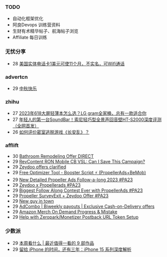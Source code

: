 ### TODO
-  自动化框架优化
-  阿良Devops 训练营资料
-  生财有术精华帖子、航海帖子浏览
-  Affiliate 每日训练

### 无忧分享
<!-- ruyo:START -->
-  28 [美国实体电话卡1美元可使11个月，不实名，可Wifi通话](https://51.ruyo.net/18487.html)<!-- ruyo:END -->

### advertcn
<!-- advertcn:START -->
-  29 [中秋快乐](https://www.advertcn.com/forum.php?mod=viewthread&tid=112320)<!-- advertcn:END -->

### zhihu
<!-- zhihu:START -->
-  27 [2023年618大屏轻薄本怎么选？LG gram全家桶，总有一款适合你](http://zhuanlan.zhihu.com/p/632641888?utm_campaign=rss&utm_medium=rss&utm_source=rss&utm_content=title)
-  27 [年轻人的第一台SoundBar！索尼轻巧型全景声回音壁HT-S2000深度评测（全网首发）](http://zhuanlan.zhihu.com/p/630990296?utm_campaign=rss&utm_medium=rss&utm_source=rss&utm_content=title)
-  26 [如何评价密室逃脱游戏《长安乱》？](http://www.zhihu.com/question/563950552/answer/3045961312?utm_campaign=rss&utm_medium=rss&utm_source=rss&utm_content=title)<!-- zhihu:END -->

### afflift
<!-- afflift:START -->
-  30 [Bathroom Remodeling Offer DIRECT](https://afflift.com/f/threads/bathroom-remodeling-offer-direct.11707/)
-  29 [RevContent RON Mobile CB VSL: Can I Save This Campaign?](https://afflift.com/f/threads/revcontent-ron-mobile-cb-vsl-can-i-save-this-campaign.11587/)
-  29 [Zeydoo offers clarified](https://afflift.com/f/threads/zeydoo-offers-clarified.11710/)
-  29 [Free Optimizer Tool - Booster Script ⚡ &lpar;PropellerAds+BeMob&rpar;](https://afflift.com/f/threads/free-optimizer-tool-booster-script-%E2%9A%A1-propellerads-bemob.10601/)
-  29 [New Detailed Propeller Ads Follow-a-long 2023 #PA23](https://afflift.com/f/threads/new-detailed-propeller-ads-follow-a-long-2023-pa23.11612/)
-  29 [Zeydoo x Propellerads #PA23](https://afflift.com/f/threads/zeydoo-x-propellerads-pa23.11561/)
-  29 [Biggest Follow Along Contest Ever with PropellerAds #PA23](https://afflift.com/f/threads/biggest-follow-along-contest-ever-with-propellerads-pa23.11543/)
-  29 [Propeller SurveyExit + Zeydoo Offer #PA23](https://afflift.com/f/threads/propeller-surveyexit-zeydoo-offer-pa23.11709/)
-  29 [New guy in town](https://afflift.com/f/threads/new-guy-in-town.11708/)
-  29 [AdCombo | Biweekly payouts | Exclusive Cash-on-Delivery offers](https://afflift.com/f/threads/adcombo-biweekly-payouts-exclusive-cash-on-delivery-offers.3509/)
-  29 [Amazon Merch On Demand Progress &amp; Mistake](https://afflift.com/f/threads/amazon-merch-on-demand-progress-mistake.10970/)
-  29 [Help with Zeropark/Monetizer Postback URL Token Setup](https://afflift.com/f/threads/help-with-zeropark-monetizer-postback-url-token-setup.11702/)<!-- afflift:END -->

### 少数派
<!-- sspai:START -->
-  29 [本周看什么 | 最近值得一看的 9 部作品](https://sspai.com/post/83307)
-  29 [留给 iPhone 的时间，还有三年：iPhone 15 系列深度解析](https://sspai.com/post/83300)<!-- sspai:END -->
